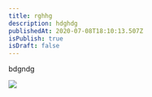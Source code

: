 ```yaml
---
title: rghhg
description: hdghdg
publishedAt: 2020-07-08T18:10:13.507Z
isPublish: true
isDraft: false
---
```

b﻿dgndg



![](https://images.unsplash.com/photo-1682687982502-b05f0565753a?q=80&w=3087&auto=format&fit=crop&ixlib=rb-4.0.3&ixid=M3wxMjA3fDF8MHxwaG90by1wYWdlfHx8fGVufDB8fHx8fA%3D%3D)